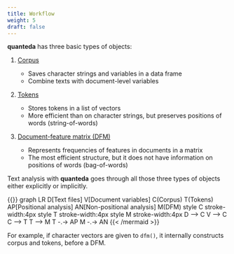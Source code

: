 ```yaml
---
title: Workflow
weight: 5
draft: false
---
```


**quanteda** has three basic types of objects:

1.  [Corpus](corpus)
    
    * Saves character strings and variables in a data frame
    * Combine texts with document-level variables

2.  [Tokens](tokens)
    
    * Stores tokens in a list of vectors
    * More efficient than on character strings, but preserves positions of words (string-of-words)

3.  [Document-feature matrix (DFM)](dfm)

    * Represents frequencies of features in documents in a matrix
    * The most efficient structure, but it does not have information on positions of words (bag-of-words) 

Text analysis with **quanteda** goes through all those three types of objects either explicitly or implicitly.

{{<mermaid align="left">}}
    graph LR
    D[Text files]
    V[Document variables]
    C(Corpus)
    T(Tokens)
    AP[Positional analysis]
    AN[Non-positional analysis]
    M(DFM)
    style C stroke-width:4px
    style T stroke-width:4px
    style M stroke-width:4px
    D --> C
    V --> C 
    C --> T 
    T --> M
    T -.-> AP
    M -.-> AN
{{< /mermaid >}}

For example, if character vectors are given to `dfm()`, it internally constructs corpus and tokens, before a DFM. 
